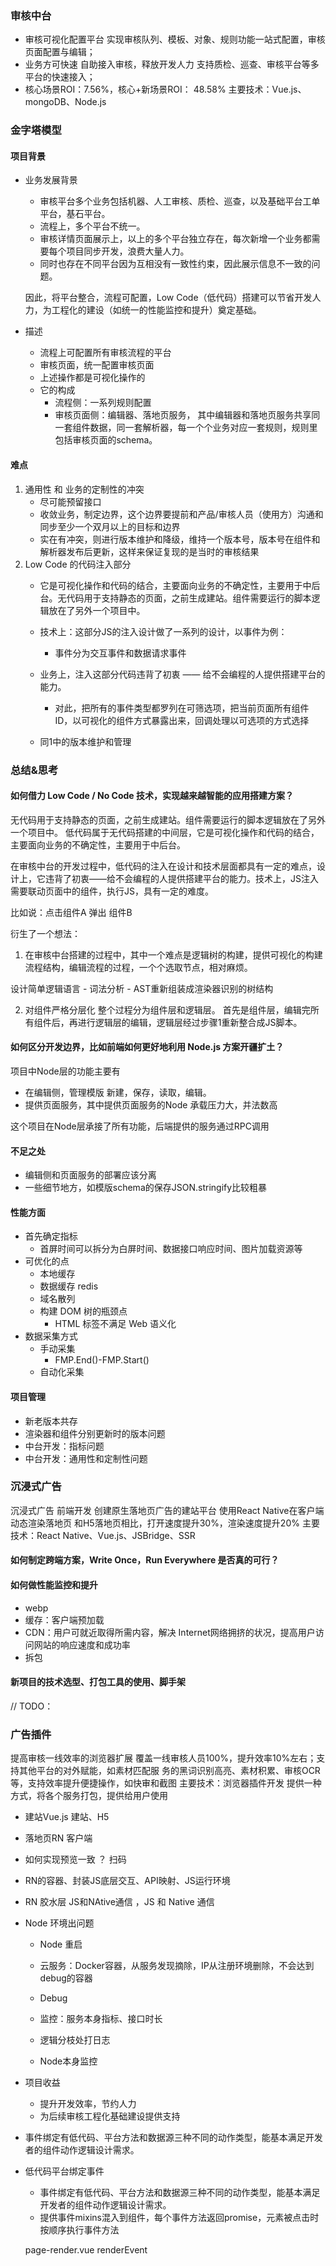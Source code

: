 ### 审核中台
+ 审核可视化配置平台 实现审核队列、模板、对象、规则功能一站式配置，审核页面配置与编辑；
+ 业务方可快速 自助接入审核，释放开发人力 支持质检、巡查、审核平台等多平台的快速接入；
+ 核心场景ROI：7.56%，核心+新场景ROI： 48.58% 主要技术：Vue.js、mongoDB、Node.js

### 金字塔模型

#### 项目背景
+ 业务发展背景
    + 审核平台多个业务包括机器、人工审核、质检、巡查，以及基础平台工单平台，基石平台。
    + 流程上，多个平台不统一。
    + 审核详情页面展示上，以上的多个平台独立存在，每次新增一个业务都需要每个项目同步开发，浪费大量人力。
    + 同时也存在不同平台因为互相没有一致性约束，因此展示信息不一致的问题。

    因此，将平台整合，流程可配置，Low Code（低代码）搭建可以节省开发人力，为工程化的建设（如统一的性能监控和提升）奠定基础。
+ 描述
    + 流程上可配置所有审核流程的平台
    + 审核页面，统一配置审核页面
    + 上述操作都是可视化操作的
    + 它的构成
        + 流程侧：一系列规则配置
        + 审核页面侧：编辑器、落地页服务， 其中编辑器和落地页服务共享同一套组件数据，同一套解析器，每一个个业务对应一套规则，规则里包括审核页面的schema。
#### 难点
1. 通用性 和 业务的定制性的冲突
    + 尽可能预留接口
    + 收敛业务，制定边界，这个边界要提前和产品/审核人员（使用方）沟通和同步至少一个双月以上的目标和边界
    + 实在有冲突，则进行版本维护和降级，维持一个版本号，版本号在组件和解析器发布后更新，这样来保证复现的是当时的审核结果
2. Low Code 的代码注入部分
    + 它是可视化操作和代码的结合，主要面向业务的不确定性，主要用于中后台。无代码用于支持静态的页面，之前生成建站。组件需要运行的脚本逻辑放在了另外一个项目中。
    + 技术上：这部分JS的注入设计做了一系列的设计，以事件为例：
        + 事件分为交互事件和数据请求事件
    + 业务上，注入这部分代码违背了初衷 —— 给不会编程的人提供搭建平台的能力。
        + 对此，把所有的事件类型都罗列在可筛选项，把当前页面所有组件ID，以可视化的组件方式暴露出来，回调处理以可选项的方式选择
        
    + 同1中的版本维护和管理



### 总结&思考
#### 如何借力 Low Code / No Code 技术，实现越来越智能的应用搭建方案？
无代码用于支持静态的页面，之前生成建站。组件需要运行的脚本逻辑放在了另外一个项目中。
低代码属于无代码搭建的中间层，它是可视化操作和代码的结合，主要面向业务的不确定性，主要用于中后台。

在审核中台的开发过程中，低代码的注入在设计和技术层面都具有一定的难点，设计上，它违背了初衷——给不会编程的人提供搭建平台的能力。技术上，JS注入需要联动页面中的组件，执行JS，具有一定的难度。

比如说：点击组件A 弹出 组件B

衍生了一个想法：

1. 在审核中台搭建的过程中，其中一个难点是逻辑树的构建，提供可视化的构建流程结构，编辑流程的过程，一个个选取节点，相对麻烦。

设计简单逻辑语言 - 词法分析 - AST重新组装成渲染器识别的树结构

2. 对组件严格分层化
整个过程分为组件层和逻辑层。
首先是组件层，编辑完所有组件后，再进行逻辑层的编辑，逻辑层经过步骤1重新整合成JS脚本。


#### 如何区分开发边界，比如前端如何更好地利用 Node.js 方案开疆扩土？
项目中Node层的功能主要有
+ 在编辑侧，管理模版 新建，保存，读取，编辑。
+ 提供页面服务，其中提供页面服务的Node 承载压力大，并法数高

这个项目在Node层承接了所有功能，后端提供的服务通过RPC调用

#### 不足之处
+ 编辑侧和页面服务的部署应该分离
+ 一些细节地方，如模版schema的保存JSON.stringify比较粗暴

#### 性能方面
+ 首先确定指标
    + 首屏时间可以拆分为白屏时间、数据接口响应时间、图片加载资源等
+ 可优化的点
    + 本地缓存
    + 数据缓存 redis
    + 域名散列
    + 构建 DOM 树的瓶颈点
        +  HTML 标签不满足 Web 语义化
+ 数据采集方式
    + 手动采集
        + FMP.End()-FMP.Start()
    + 自动化采集

#### 项目管理
+ 新老版本共存
+ 渲染器和组件分别更新时的版本问题
+ 中台开发：指标问题
+ 中台开发：通用性和定制性问题


### 沉浸式广告
沉浸式广告 前端开发 创建原生落地页广告的建站平台 使用React Native在客户端动态渲染落地页 和H5落地页相比，打开速度提升30%，渲染速度提升20% 主要技术：React Native、Vue.js、JSBridge、SSR
#### 如何制定跨端方案，Write Once，Run Everywhere 是否真的可行？

#### 如何做性能监控和提升
+ webp
+ 缓存：客户端预加载
+ CDN：用户可就近取得所需内容，解决 Internet网络拥挤的状况，提高用户访问网站的响应速度和成功率
+ 拆包

#### 新项目的技术选型、打包工具的使用、脚手架
// TODO：

### 广告插件
提高审核一线效率的浏览器扩展 覆盖一线审核人员100%，提升效率10%左右；支持其他平台的对外赋能，如素材匹配服 务的黑词识别高亮、素材积累、审核OCR等，支持效率提升便捷操作，如快审和截图 主要技术：浏览器插件开发
提供一种方式，将各个服务打包，提供给用户使用



+ 建站Vue.js 建站、H5
+ 落地页RN  客户端
+ 如何实现预览一致 ？ 扫码
+ RN的容器、封装JS底层交互、API映射、JS运行环境

+ RN 胶水层 JS和NAtive通信 ，JS 和 Native 通信


+ Node 环境出问题
    + Node 重启
    + 云服务：Docker容器，从服务发现摘除，IP从注册环境删除，不会达到debug的容器
    + Debug

    + 监控：服务本身指标、接口时长
    + 逻辑分枝处打日志
    + Node本身监控

+ 项目收益
    + 提升开发效率，节约人力
    + 为后续审核工程化基础建设提供支持


+ 事件绑定有低代码、平台方法和数据源三种不同的动作类型，能基本满足开发者的组件动作逻辑设计需求。



+ 低代码平台绑定事件
    + 事件绑定有低代码、平台方法和数据源三种不同的动作类型，能基本满足开发者的组件动作逻辑设计需求。
    + 提供事件mixins混入到组件，每个事件方法返回promise，元素被点击时按顺序执行事件方法


    page-render.vue  renderEvent